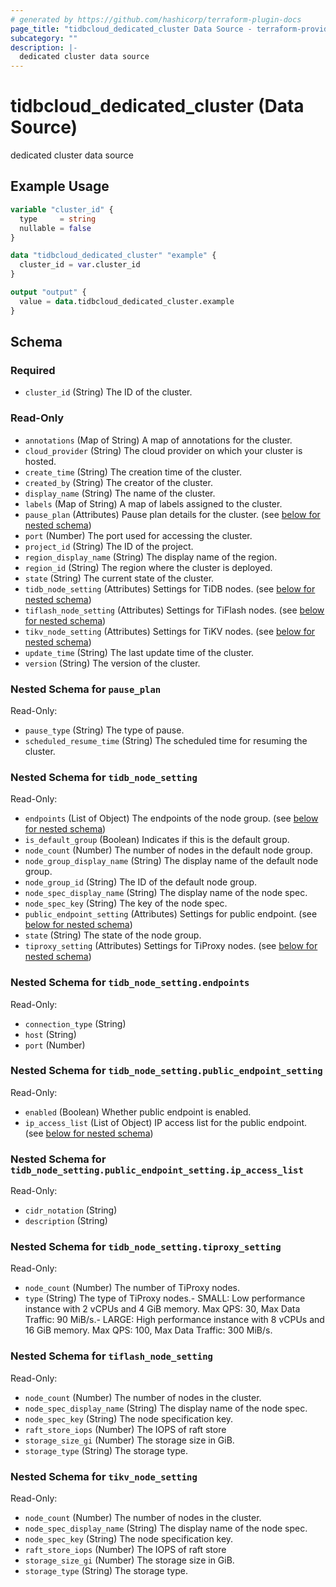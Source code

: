 ```yaml
---
# generated by https://github.com/hashicorp/terraform-plugin-docs
page_title: "tidbcloud_dedicated_cluster Data Source - terraform-provider-tidbcloud"
subcategory: ""
description: |-
  dedicated cluster data source
---
```


# tidbcloud_dedicated_cluster (Data Source)

dedicated cluster data source

## Example Usage

```terraform
variable "cluster_id" {
  type     = string
  nullable = false
}

data "tidbcloud_dedicated_cluster" "example" {
  cluster_id = var.cluster_id
}

output "output" {
  value = data.tidbcloud_dedicated_cluster.example
}
```

<!-- schema generated by tfplugindocs -->
## Schema

### Required

- `cluster_id` (String) The ID of the cluster.

### Read-Only

- `annotations` (Map of String) A map of annotations for the cluster.
- `cloud_provider` (String) The cloud provider on which your cluster is hosted.
- `create_time` (String) The creation time of the cluster.
- `created_by` (String) The creator of the cluster.
- `display_name` (String) The name of the cluster.
- `labels` (Map of String) A map of labels assigned to the cluster.
- `pause_plan` (Attributes) Pause plan details for the cluster. (see [below for nested schema](#nestedatt--pause_plan))
- `port` (Number) The port used for accessing the cluster.
- `project_id` (String) The ID of the project.
- `region_display_name` (String) The display name of the region.
- `region_id` (String) The region where the cluster is deployed.
- `state` (String) The current state of the cluster.
- `tidb_node_setting` (Attributes) Settings for TiDB nodes. (see [below for nested schema](#nestedatt--tidb_node_setting))
- `tiflash_node_setting` (Attributes) Settings for TiFlash nodes. (see [below for nested schema](#nestedatt--tiflash_node_setting))
- `tikv_node_setting` (Attributes) Settings for TiKV nodes. (see [below for nested schema](#nestedatt--tikv_node_setting))
- `update_time` (String) The last update time of the cluster.
- `version` (String) The version of the cluster.

<a id="nestedatt--pause_plan"></a>
### Nested Schema for `pause_plan`

Read-Only:

- `pause_type` (String) The type of pause.
- `scheduled_resume_time` (String) The scheduled time for resuming the cluster.


<a id="nestedatt--tidb_node_setting"></a>
### Nested Schema for `tidb_node_setting`

Read-Only:

- `endpoints` (List of Object) The endpoints of the node group. (see [below for nested schema](#nestedatt--tidb_node_setting--endpoints))
- `is_default_group` (Boolean) Indicates if this is the default group.
- `node_count` (Number) The number of nodes in the default node group.
- `node_group_display_name` (String) The display name of the default node group.
- `node_group_id` (String) The ID of the default node group.
- `node_spec_display_name` (String) The display name of the node spec.
- `node_spec_key` (String) The key of the node spec.
- `public_endpoint_setting` (Attributes) Settings for public endpoint. (see [below for nested schema](#nestedatt--tidb_node_setting--public_endpoint_setting))
- `state` (String) The state of the node group.
- `tiproxy_setting` (Attributes) Settings for TiProxy nodes. (see [below for nested schema](#nestedatt--tidb_node_setting--tiproxy_setting))

<a id="nestedatt--tidb_node_setting--endpoints"></a>
### Nested Schema for `tidb_node_setting.endpoints`

Read-Only:

- `connection_type` (String)
- `host` (String)
- `port` (Number)


<a id="nestedatt--tidb_node_setting--public_endpoint_setting"></a>
### Nested Schema for `tidb_node_setting.public_endpoint_setting`

Read-Only:

- `enabled` (Boolean) Whether public endpoint is enabled.
- `ip_access_list` (List of Object) IP access list for the public endpoint. (see [below for nested schema](#nestedatt--tidb_node_setting--public_endpoint_setting--ip_access_list))

<a id="nestedatt--tidb_node_setting--public_endpoint_setting--ip_access_list"></a>
### Nested Schema for `tidb_node_setting.public_endpoint_setting.ip_access_list`

Read-Only:

- `cidr_notation` (String)
- `description` (String)



<a id="nestedatt--tidb_node_setting--tiproxy_setting"></a>
### Nested Schema for `tidb_node_setting.tiproxy_setting`

Read-Only:

- `node_count` (Number) The number of TiProxy nodes.
- `type` (String) The type of TiProxy nodes.- SMALL: Low performance instance with 2 vCPUs and 4 GiB memory. Max QPS: 30, Max Data Traffic: 90 MiB/s.- LARGE: High performance instance with 8 vCPUs and 16 GiB memory. Max QPS: 100, Max Data Traffic: 300 MiB/s.



<a id="nestedatt--tiflash_node_setting"></a>
### Nested Schema for `tiflash_node_setting`

Read-Only:

- `node_count` (Number) The number of nodes in the cluster.
- `node_spec_display_name` (String) The display name of the node spec.
- `node_spec_key` (String) The node specification key.
- `raft_store_iops` (Number) The IOPS of raft store
- `storage_size_gi` (Number) The storage size in GiB.
- `storage_type` (String) The storage type.


<a id="nestedatt--tikv_node_setting"></a>
### Nested Schema for `tikv_node_setting`

Read-Only:

- `node_count` (Number) The number of nodes in the cluster.
- `node_spec_display_name` (String) The display name of the node spec.
- `node_spec_key` (String) The node specification key.
- `raft_store_iops` (Number) The IOPS of raft store
- `storage_size_gi` (Number) The storage size in GiB.
- `storage_type` (String) The storage type.
